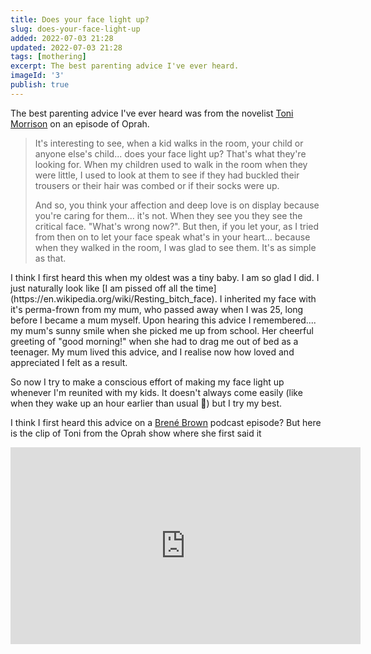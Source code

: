 ```yaml
---
title: Does your face light up?
slug: does-your-face-light-up
added: 2022-07-03 21:28
updated: 2022-07-03 21:28
tags: [mothering]
excerpt: The best parenting advice I've ever heard.
imageId: '3'
publish: true
---
```


The best parenting advice I've ever heard was from the novelist [Toni Morrison](https://en.wikipedia.org/wiki/Toni_Morrison) on an episode of Oprah.
<blockquote>

<p>It's interesting to see, when a kid walks in the room, your child or anyone else's child... does your face light up? That's what they're looking for. When my children used to walk in the room when they were little, I used to look at them to see if they had buckled their trousers or their hair was combed or if their socks were up.</p>

<p>And so, you think your affection and deep love is on display because you're caring for them... it's not. When they see you they see the critical face. "What's wrong now?". But then, if you let your, as I tried from then on to let your face speak what's in your heart... because when they walked in the room, I was glad to see them. It's as simple as that.</p>

</blockquote>
I think I first heard this when my oldest was a tiny baby. I am so glad I did. I just naturally look like [I am pissed off all the time](https://en.wikipedia.org/wiki/Resting_bitch_face). I inherited my face with it's perma-frown from my mum, who passed away when I was 25, long before I became a mum myself. Upon hearing this advice I remembered.... my mum's sunny smile when she picked me up from school. Her cheerful greeting of "good morning!" when she had to drag me out of bed as a teenager. My mum lived this advice, and I realise now how loved and appreciated I felt as a result.

So now I try to make a conscious effort of making my face light up whenever I'm reunited with my kids. It doesn't always come easily (like when they wake up an hour earlier than usual 🫠) but I try my best.

I think I first heard this advice on a [Brené Brown](https://brenebrown.com/) podcast episode? But here is the clip of Toni from the Oprah show where she first said it  

<iframe width="560" height="315" src="https://www.youtube.com/embed/9Jw0Fu8nhOc" title="YouTube video player" frameborder="0" allow="accelerometer; autoplay; clipboard-write; encrypted-media; gyroscope; picture-in-picture" allowfullscreen></iframe>